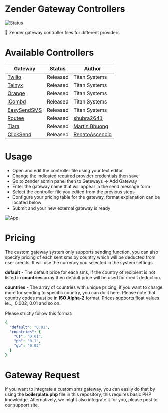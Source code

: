 # Zender Gateway Controllers

![Status](https://img.shields.io/badge/status-released-blue?style=for-the-badge)

🔩 Zender gateway controller files for different providers

# Available Controllers

| Gateway | Status | Author |
| ------ | ------ | ------ |
| [Twilio](https://www.twilio.com) | Released | Titan Systems |
| [Telnyx](https://telnyx.com) | Released | Titan Systems |
| [Orange](https://developer.orange.com) | Released | Titan Systems |
| [iCombd](http://icombd.com) | Released | Titan Systems |
| [EasySendSMS](https://www.easysendsms.com) | Released | Titan Systems |
| [Routee](https://www.routee.net) | Released | [shubra2641](https://github.com/shubra2641) |
| [Tiara](https://meliora.co.ke/product/tiara) | Released | [Martin Bhuong](https://github.com/compgeniuses) |
| [ClickSend](https://www.clicksend.com) | Released | [RenatoAscencio](https://github.com/RenatoAscencio) |

# Usage

* Open and edit the controller file using your text editor
* Change the indicated required provider credentials then save
* Go to zender admin panel then to Gateways -> Add Gateway
* Enter the gateway name that will appear in the send message form
* Select the controller file you edited from the previous steps
* Configure your pricing table for the gateway, format explanation can be located below
* Submit and your new external gateway is ready

![App](https://github.com/titansys/zender-gateways/blob/master/screenshot.png)

# Pricing

The custom gateway system only supports sending function, you can also specify pricing of each sent sms by country which will be deducted from user credits. It will use the currency you selected in the system settings.

**default** - The default price for each sms, if the country of recipient is not listed in **countries** array then default price will be used for credit deduction.

**countries** - The array of countries with unique pricing, if you want to charge more for sending to specific country, you can do it here. Please note that country codes must be in **ISO Alpha-2** format. Prices supports float values ie..,, 0.002, 0.01 and so on.

Please strictly follow this format:
```yaml
{
  "default": "0.01",
  "countries": {
    "us": "0.01",
    "ph": "0.1",
    "gb": "0.02"
  }
}
```

# Gateway Request

If you want to integrate a custom sms gateway, you can easily do that by using the **boilerplate.php** file in this repository, this requires basic PHP knowledge. Alternatively, we might also integrate it for you, please post to our support site.
